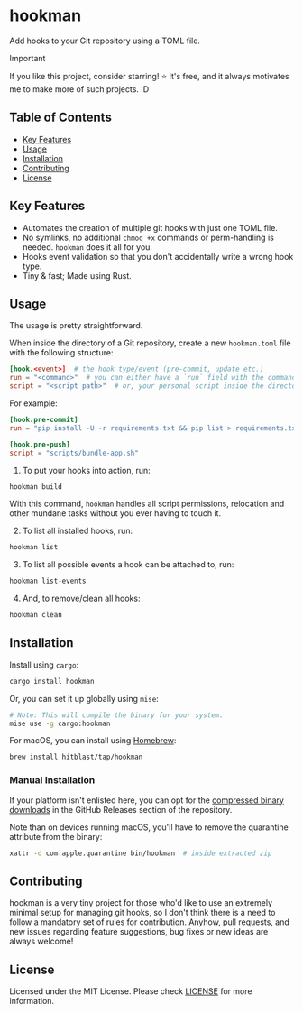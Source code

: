 # hookman

Add hooks to your Git repository using a TOML file.

> [!IMPORTANT]
> If you like this project, consider starring! ⭐ It's free, and it always motivates me to make more of such projects. :D

## Table of Contents

- [Key Features](#key-features)
- [Usage](#usage)
- [Installation](#installation)
- [Contributing](#contributing)
- [License](#license)

## Key Features

- Automates the creation of multiple git hooks with just one TOML file.
- No symlinks, no additional `chmod +x` commands or perm-handling is needed. `hookman` does it all for you.
- Hooks event validation so that you don't accidentally write a wrong hook type.
- Tiny & fast; Made using Rust.

## Usage

The usage is pretty straightforward.

When inside the directory of a Git repository, create a new `hookman.toml` file with the following structure:

```toml
[hook.<event>]  # the hook type/event (pre-commit, update etc.)
run = "<command>"  # you can either have a `run` field with the command itself
script = "<script path>"  # or, your personal script inside the directory
```

For example:
```toml
[hook.pre-commit]
run = "pip install -U -r requirements.txt && pip list > requirements.txt"

[hook.pre-push]
script = "scripts/bundle-app.sh"
```

1. To put your hooks into action, run:

```bash
hookman build
```

With this command, `hookman` handles all script permissions, relocation and other mundane tasks without you ever having to touch it.

2. To list all installed hooks, run:

```bash
hookman list
```

3. To list all possible events a hook can be attached to, run:

```bash
hookman list-events
```

4. And, to remove/clean all hooks:

```bash
hookman clean
```

## Installation

Install using `cargo`:

```bash
cargo install hookman
```

Or, you can set it up globally using `mise`:

```bash
# Note: This will compile the binary for your system.
mise use -g cargo:hookman
```

For macOS, you can install using [Homebrew](https://brew.sh/):
```bash
brew install hitblast/tap/hookman
```

### Manual Installation

If your platform isn't enlisted here, you can opt for the [compressed binary downloads](https://github.com/hitblast/hookman/releases) in the GitHub Releases section of the repository.

Note than on devices running macOS, you'll have to remove the quarantine attribute from the binary:

```bash
xattr -d com.apple.quarantine bin/hookman  # inside extracted zip
```

## Contributing

hookman is a very tiny project for those who'd like to use an extremely minimal setup for managing git hooks, so I don't think there is a need to follow a mandatory set of rules for contribution. Anyhow, pull requests, and new issues regarding feature suggestions, bug fixes or new ideas are always welcome!

## License

Licensed under the MIT License. Please check [LICENSE](./LICENSE) for more information.
